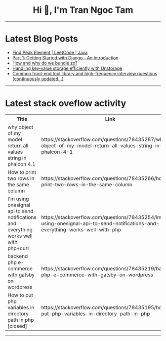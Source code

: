 <h1 align="center">Hi 👋, I'm Tran Ngoc Tam</h1>

---

# Latest Blog Posts 
<!-- BLOG-POST-LIST:START -->
- [Find Peak Element | LeetCode | Java](https://dev.to/tanujav/find-peak-element-leetcode-java-48l1)
- [Part 1: Getting Started with Django - An Introduction](https://dev.to/kihuni/part-1-getting-started-with-django-an-introduction-1b7d)
- [How and why do we bundle zx?](https://dev.to/antongolub/how-and-why-do-we-bundle-zx-1ca6)
- [Handling key-value storage efficiently with Unstorage](https://dev.to/jacobandrewsky/handling-key-value-storage-efficiently-with-unstorage-200i)
- [Common front-end tool library and high-frequency interview questions &lpar;continuously updated...&rpar;](https://dev.to/niexq/common-front-end-tool-library-and-high-frequency-interview-questions-continuously-updated-2hp0)
<!-- BLOG-POST-LIST:END -->

---

# Latest stack oveflow activity
<table>
  <tr><th>Title</th><th>Link</th></tr>
  <!-- STACKOVERFLOW:START --><tr><td>why object of my model return all values string in phalcon 4.1</td><td>https://stackoverflow.com/questions/78435287/why-object-of-my-model-return-all-values-string-in-phalcon-4-1</td></tr><tr><td>How to print two rows in the same column</td><td>https://stackoverflow.com/questions/78435266/how-to-print-two-rows-in-the-same-column</td></tr><tr><td>I&#39;m using onesignal api to send notifications and everything works well with php+curl</td><td>https://stackoverflow.com/questions/78435254/im-using-onesignal-api-to-send-notifications-and-everything-works-well-with-php</td></tr><tr><td>backend php e-commerce with gatsby on wordpress</td><td>https://stackoverflow.com/questions/78435219/backend-php-e-commerce-with-gatsby-on-wordpress</td></tr><tr><td>How to put php variables in directory path in php [closed]</td><td>https://stackoverflow.com/questions/78435195/how-to-put-php-variables-in-directory-path-in-php</td></tr><!-- STACKOVERFLOW:END -->
</table>

---



